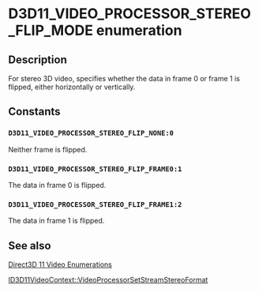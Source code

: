 # D3D11_VIDEO_PROCESSOR_STEREO_FLIP_MODE enumeration

## Description

For stereo 3D video, specifies whether the data in frame 0 or frame 1 is flipped, either horizontally or vertically.

## Constants

### `D3D11_VIDEO_PROCESSOR_STEREO_FLIP_NONE:0`

Neither frame is flipped.

### `D3D11_VIDEO_PROCESSOR_STEREO_FLIP_FRAME0:1`

The data in frame 0 is flipped.

### `D3D11_VIDEO_PROCESSOR_STEREO_FLIP_FRAME1:2`

The data in frame 1 is flipped.

## See also

[Direct3D 11 Video Enumerations](https://learn.microsoft.com/windows/desktop/medfound/direct3d-11-video-enumerations)

[ID3D11VideoContext::VideoProcessorSetStreamStereoFormat](https://learn.microsoft.com/windows/desktop/api/d3d11/nf-d3d11-id3d11videocontext-videoprocessorsetstreamstereoformat)
